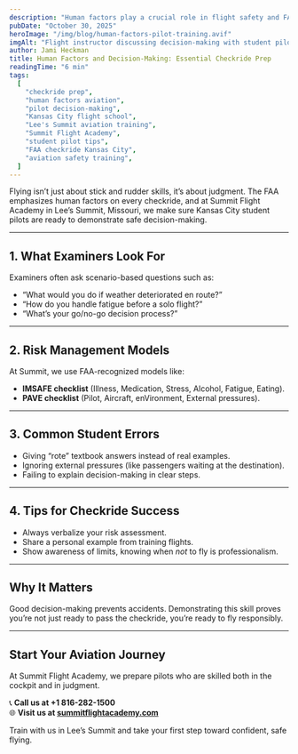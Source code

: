 ```yaml
---
description: "Human factors play a crucial role in flight safety and FAA checkride performance. Learn how Summit Flight Academy helps Kansas City student pilots master decision-making and risk management."
pubDate: "October 30, 2025"
heroImage: "/img/blog/human-factors-pilot-training.avif"
imgAlt: "Flight instructor discussing decision-making with student pilot"
author: Jami Heckman
title: Human Factors and Decision-Making: Essential Checkride Prep
readingTime: "6 min"
tags:
  [
    "checkride prep",
    "human factors aviation",
    "pilot decision-making",
    "Kansas City flight school",
    "Lee's Summit aviation training",
    "Summit Flight Academy",
    "student pilot tips",
    "FAA checkride Kansas City",
    "aviation safety training",
  ]
---
```


Flying isn’t just about stick and rudder skills, it’s about judgment. The FAA emphasizes human factors on every checkride, and at Summit Flight Academy in Lee’s Summit, Missouri, we make sure Kansas City student pilots are ready to demonstrate safe decision-making.

---

## 1. **What Examiners Look For**

Examiners often ask scenario-based questions such as:

- “What would you do if weather deteriorated en route?”
- “How do you handle fatigue before a solo flight?”
- “What’s your go/no-go decision process?”

---

## 2. **Risk Management Models**

At Summit, we use FAA-recognized models like:

- **IMSAFE checklist** (Illness, Medication, Stress, Alcohol, Fatigue, Eating).
- **PAVE checklist** (Pilot, Aircraft, enVironment, External pressures).

---

## 3. **Common Student Errors**

- Giving “rote” textbook answers instead of real examples.
- Ignoring external pressures (like passengers waiting at the destination).
- Failing to explain decision-making in clear steps.

---

## 4. **Tips for Checkride Success**

- Always verbalize your risk assessment.
- Share a personal example from training flights.
- Show awareness of limits, knowing when _not_ to fly is professionalism.

---

## Why It Matters

Good decision-making prevents accidents. Demonstrating this skill proves you’re not just ready to pass the checkride, you’re ready to fly responsibly.

---

## Start Your Aviation Journey

At Summit Flight Academy, we prepare pilots who are skilled both in the cockpit and in judgment.

📞 **Call us at +1 816-282-1500**  
🌐 **Visit us at [summitflightacademy.com](https://www.summitflightacademy.com/)**

Train with us in Lee’s Summit and take your first step toward confident, safe flying.

